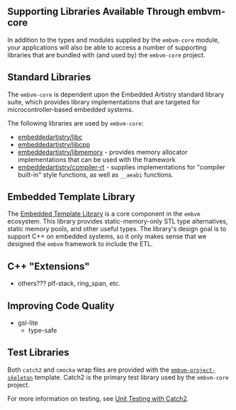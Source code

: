 ## Supporting Libraries Available Through embvm-core

In addition to the types and modules supplied by the `embvm-core` module, your applications will also be able to access a number of supporting libraries that are bundled with (and used by) the `embvm-core` project.

## Standard Libraries

The `embvm-core` is dependent upon the Embedded Artistry standard library suite, which provides library implementations that are targeted for microcontroller-based embedded systems. 

The following libraries are used by `embvm-core`:

* [embeddedartistry/libc](https://github.com/embeddedartistry/libc)
* [embeddedartistry/libcpp](https://github.com/embeddedartistry/libcpp)
* [embeddedartistry/libmemory](https://github.com/embeddedartistry/libmemory) - provides memory allocator implementations that can be used with the framework
* [embeddedartistry/compiler-rt](https://github.com/embeddedartistry/compiler-rt) - supplies implementations for "compiler built-in" style functions, as well as `__aeabi` functions.

## Embedded Template Library

The [Embedded Template Library](https://etlcpp.com) is a core component in the `embvm` ecosystem. This library provides static-memory-only STL type alternatives, static memory pools, and other useful types. The library's design goal is to support C++ on embedded systems, so it only makes sense that we designed the `embvm` framework to include the ETL.

## C++ "Extensions"

- others??? plf-stack, ring_span, etc.

## Improving Code Quality

- gsl-lite
    - type-safe

## Test Libraries

Both `catch2` and `cmocka` wrap files are provided with the [`embvm-project-skeleton`](https://github.com/embvm/embvm-project-skeleton) template. Catch2 is the primary test library used by the `embvm-core` project.

For more information on testing, see [Unit Testing with Catch2](unit_testing_with_catch2.md).
